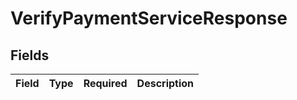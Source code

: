# VerifyPaymentServiceResponse


## Fields

| Field       | Type        | Required    | Description |
| ----------- | ----------- | ----------- | ----------- |